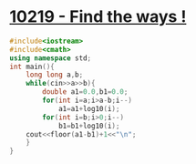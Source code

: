 # [10219 - Find the ways !](http://domen111.github.io/UVa-Easy-Viewer/?10219)
```cpp
#include<iostream>
#include<cmath>
using namespace std;
int main(){
	long long a,b;
	while(cin>>a>>b){
		double a1=0.0,b1=0.0;
		for(int i=a;i>a-b;i--)
			a1=a1+log10(i);
		for(int i=b;i>0;i--)
			b1=b1+log10(i);
	cout<<floor(a1-b1)+1<<"\n";
	}
}
```
